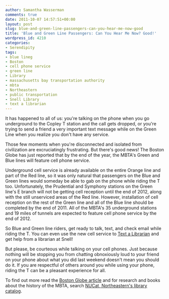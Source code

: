 ```yaml
---
author: Samantha Wasserman
comments: true
date: 2011-10-07 14:57:51+00:00
layout: post
slug: blue-and-green-line-passengers-can-you-hear-me-now-good
title: 'Blue and Green Line Passengers: Can You Hear Me Now? Good!'
wordpress_id: 4210
categories:
- Serendipity
tags:
- blue lineg
- Boston
- cell phone service
- green line
- Library
- massachusetts bay transportation authority
- mbta
- Northeastern
- public transportation
- Snell Library
- text a librarian
---
```


It has happened to all of us: you're talking on the phone when you go underground to the Copley T station and the call gets dropped, or you're trying to send a friend a very important text message while on the Green Line when you realize you don't have any service.

Those few moments when you're disconnected and isolated from civilization are excruciatingly frustrating. But there's good news! The Boston Globe has just reported that by the end of the year, the MBTA's Green and Blue lines will feature cell phone service.

Underground cell service is already available on the entire Orange line and part of the Red line, so it was only natural that passengers on the Blue and Green lines would someday be able to gab on the phone while riding the T too. Unfortunately, the Prudential and Symphony stations on the Green line's E branch will not be getting cell reception until the end of 2012, along with the still unserviced areas of the Red line. However, installation of cell reception on the rest of the Green line and all of the Blue line should be completed by the end of 2011. All of the MBTA's 35 underground stations and 19 miles of tunnels are expected to feature cell phone service by the end of 2012.

So Blue and Green line riders, get ready to talk, text, and check email while riding the T. You can even use the new cell service to [Text a Librarian](http://www.lib.neu.edu/services/ask_a_librarian/text_message/) and get help from a librarian at Snell!

But please, be courteous while talking on your cell phones. Just because nothing will be stopping you from chatting obnoxiously loud to your friend on your phone about what you did last weekend doesn't mean you should do it. If you are respectful of others around you while using your phone, riding the T can be a pleasant experience for all.

To find out more read the [Boston Globe article](http://www.boston.com/yourtown/news/allston_brighton/2011/10/underground_cell_service_to_re.html) and for research and books about the history of the MBTA, search [NUCat, Northeastern's library catalog](http://nucat.lib.neu.edu/search~S19/?searchtype=d&searcharg=Massachusetts+Bay+Transportation+Authority&searchscope=19&sortdropdown=-&SORT=DZ&extended=1&SUBMIT=Search&searchlimits=&searchorigarg=XMassachusetts+Bay+Transportation+Authority%26SORT%3DD).
